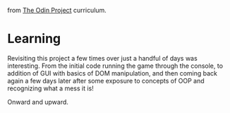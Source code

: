 from [The Odin Project](https://www.theodinproject.com/courses/web-development-101/lessons/rock-paper-scissors) curriculum.

# Learning

Revisiting this project a few times over just a handful of days was interesting. From the initial code running the game through the console, to addition of GUI with basics of DOM manipulation, and then coming back again a few days later after some exposure to concepts of OOP and recognizing what a mess it is!

Onward and upward.
